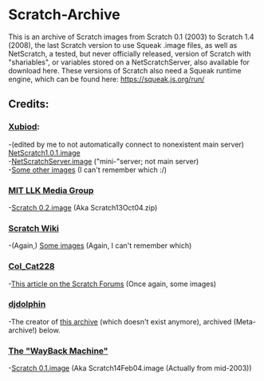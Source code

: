 # Scratch-Archive
This is an archive of Scratch images from Scratch 0.1 (2003) to Scratch 1.4 (2008), the last Scratch version to use Squeak .image files, as well as NetScratch, a tested, but never officially released, version of Scratch with "shariables", or variables stored on a NetScratchServer, also available for download here. These versions of Scratch also need a Squeak runtime engine, which can be found here: https://squeak.js.org/run/

## Credits:
### [Xubiod](https://github.com/xubiod):
-(edited by me to not automatically connect to nonexistent main server) [NetScratch1.0.1.image](https://github.com/xubiod/scratch-archive/blob/master/NetScratch%201.0.1.image)  
-[NetScratchServer.image](https://github.com/xubiod/scratch-archive/blob/master/NetScratchServer.image) ("mini-"server; not main server)  
-[Some other images](https://github.com/xubiod/scratch-archive) (I can't remember which :/)
### [MIT LLK Media Group](https://llk.media.mit.edu/)  
-[Scratch 0.2.image](https://llk.media.mit.edu/courses/software/scratch/mas714Scratch-old.html) (Aka Scratch13Oct04.zip)
### [Scratch Wiki](https://en.scratch-wiki.info/)
-(Again,) [Some images](https://en.scratch-wiki.info/wiki/Development_of_Scratch_1.0) (Again, I can't remember which)
### [Col_Cat228](https://scratch.mit.edu/users/Col_Cat228/)
-[This article on the Scratch Forums](https://scratch.mit.edu/discuss/topic/409440/?page=1) (Once again, some images)
### [djdolphin](https://scratch.mit.edu/users/djdolphin/)
-The creator of [this archive](archive.glitch.pizza) (which doesn't exist anymore), archived (Meta-archive!) below.
### [The "WayBack Machine"](https://web.archive.org/)  
-[Scratch 0.1.image](https://web.archive.org/web/20190518015744/http://archive.glitch.pizza/mods/Scratch14Feb04.image) (Aka Scratch14Feb04.image (Actually from mid-2003))
